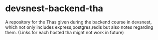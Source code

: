 # devsnest-backend-tha
A repository for the Thas given during the backend course in devsnest, which not only includes express,postgres,redis but also notes regarding them.
(Links for each hosted tha might not work in future)
